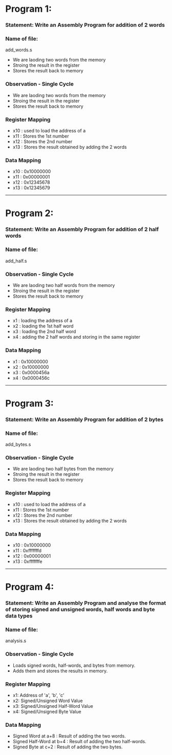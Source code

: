 # Program 1: 
### Statement: Write an Assembly Program for addition of 2 words

### Name of file:
add_words.s
- We are laoding two words from the memory
- Stroing the result in the register
- Stores the result back to memory


### Observation - Single Cycle
- We are laoding two words from the memory
- Stroing the result in the register
- Stores the result back to memory
 
### Register Mapping
- x10 : used to load the address of  a
- x11 : Stores the 1st number
- x12 : Stores the 2nd number
- x13 : Stores the result obtained by adding the 2 words

### Data Mapping
- x10 : 0x10000000
- x11 : 0x00000001
- x12 : 0x12345678
- x13 : 0x12345679

 ----------------------------------------------------------------

# Program 2: 
### Statement: Write an Assembly Program for addition of 2 half words

### Name of file:
add_half.s

### Observation - Single Cycle
- We are laoding two half words from the memory
- Stroing the result in the register
- Stores the result back to memory
 
### Register Mapping
- x1 : loading the address of a
- x2 : loading the 1st half word
- x3 : loading the 2nd half word
- x4 : adding the 2 half words and storing in the same register

### Data Mapping
- x1 : 0x10000000
- x2 : 0x10000000
- x3 : 0x0000456a
- x4 : 0x0000456c


-----------------------------------------------------------------------

# Program 3: 
### Statement: Write an Assembly Program for addition of 2 bytes

### Name of file:
add_bytes.s

### Observation - Single Cycle
- We are laoding two half bytes from the memory
- Stroing the result in the register
- Stores the result back to memory

 
### Register Mapping
- x10 : used to load the address of  a
- x11 : Stores the 1st number
- x12 : Stores the 2nd number
- x13 : Stores the result obtained by adding the 2 words


### Data Mapping
- x10 : 0x10000000
- x11 : 0xfffffffd
- x12 : 0x00000001
- x13 : 0xfffffffe


----------------------------------------------------------------------------

# Program 4: 
### Statement: Write an Assembly Program and analyse the format of storing signed and unsigned words, half words and byte data types

### Name of file:
analysis.s

### Observation - Single Cycle
- Loads signed words, half-words, and bytes from memory.
- Adds them and stores the results in memory.
 
### Register Mapping
- x1: Address of 'a', 'b', 'c'
- x2: Signed/Unsigned Word Value
- x3: Signed/Unsigned Half-Word Value
- x4: Signed/Unsigned Byte Value

### Data Mapping
- Signed Word at a+8 : Result of adding the two words.
- Signed Half-Word at b+4 : Result of adding the two half-words.
- Signed Byte at c+2 : Result of adding the two bytes.
